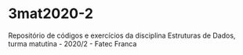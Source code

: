# 3mat2020-2
Repositório de códigos e exercícios da disciplina Estruturas de Dados, turma matutina - 2020/2 - Fatec Franca
